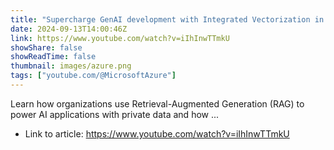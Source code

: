 ```yaml
---
title: "Supercharge GenAI development with Integrated Vectorization in Azure AI Search"
date: 2024-09-13T14:00:46Z
link: https://www.youtube.com/watch?v=iIhInwTTmkU
showShare: false
showReadTime: false
thumbnail: images/azure.png
tags: ["youtube.com/@MicrosoftAzure"]
---
```

Learn how organizations use Retrieval-Augmented Generation (RAG) to power AI applications with private data and how ...

- Link to article: https://www.youtube.com/watch?v=iIhInwTTmkU